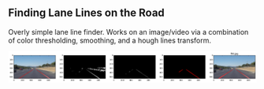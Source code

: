 ## Finding Lane Lines on the Road 

Overly simple lane line finder. Works on an image/video via a combination of color thresholding, smoothing, and a hough lines transform.

![](frames.png)


